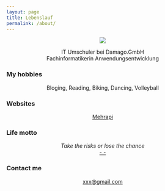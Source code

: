 ```yaml
---
layout: page
title: Lebenslauf
permalink: /about/
---
```




<p align="center">
<img src="https://avatars0.githubusercontent.com/u/72214216?s=400&u=06da18414a334c7527010b46cdf7f0fe7945f894&v=4">
</p>


<center>IT Umschuler bei Damago.GmbH</center>

<center>Fachinformatikerin Anwendungsentwicklung</center>
<center></center>

### My hobbies

<center>Bloging, Reading, Biking, Dancing, Volleyball</center>

### Websites
<center><a href="http://mehrapi.github.io">Mehrapi</a></center>


### Life motto

<center><i>Take the risks or lose the chance</i></center>	
<center><a href="">- -</a></center>

### Contact me

<center> <a href="mailto:xxxx@gmail.com">xxx@gmail.com</a></center>
